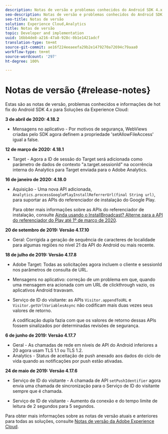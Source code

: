 ```yaml
---
description: Notas de versão e problemas conhecidos do Android SDK 4.x para Soluções da Experience Cloud.
seo-description: Notas de versão e problemas conhecidos do Android SDK 4.x para Soluções da Experience Cloud.
seo-title: Notas de versão
solution: Experience Cloud,Analytics
title: Notas de versão
topic: Developer and implementation
uuid: 16bb4de8-a216-47a8-928c-0b1e1421adcf
translation-type: tm+mt
source-git-commit: ae16f224eeaeefa29b2e1479270a72694c79aaa0
workflow-type: tm+mt
source-wordcount: '297'
ht-degree: 100%

---
```



# Notas de versão {#release-notes}

Estas são as notas de versão, problemas conhecidos e informações de hot fix do Android SDK 4.x para Soluções da Experience Cloud:

**3 de abril de 2020: 4.18.2**

* Mensagens no aplicativo - Por motivos de segurança, WebViews criadas pelo SDK agora definem a propriedade &#39;setAllowFileAccess&#39; igual a false.

**12 de março de 2020: 4.18.1**

* Target - Agora a ID de sessão do Target será adicionada como parâmetro de dados de contexto &quot;a.target.sessionId&quot; na ocorrência interna do Analytics para Target enviada para o Adobe Analytics.

**16 de janeiro de 2020: 4.18.0**

* Aquisição - Uma nova API adicionada, `Analytics.processGooglePlayInstallReferrerUrl(final String url)`, para suportar as APIs do referenciador de instalação do Google Play.

   Para obter mais informações sobre as APIs do referenciador de instalação, consulte [Ainda usando o InstallBroadcast? Alterne para a API do referenciador do Play até 1º de março de 2020](https://android-developers.googleblog.com/2019/11/still-using-installbroadcast-switch-to.html).

**20 de setembro de 2019: Versão 4.17.10**

* Geral: Corrigida a geração de sequência de caracteres de localidade para algumas regiões no nível 21 da API do Android ou mais recente.

**18 de julho de 2019: Versão 4.17.8**

* Adobe Target: Todas as solicitações agora incluem o cliente e sessionId nos parâmetros de consulta de URL.
* Mensagens no aplicativo: correção de um problema em que, quando uma mensagem era acionada com um URL de clickthrough vazio, os aplicativos Android travavam.
* Serviço de ID do visitante: as APIs `Visitor.appendToURL` e `Visitor.getUrlVariablesAsync` não codificam mais duas vezes seus valores de retorno.

   A codificação dupla fazia com que os valores de retorno dessas APIs fossem sinalizados por determinadas revisões de segurança.

**6 de junho de 2019: Versão 4.17.7**

* Geral - As chamadas de rede em níveis de API do Android inferiores a 20 agora usam TLS 1.1 ou TLS 1.2.
* Analytics - Status de aceitação de push anexado aos dados do ciclo de vida quando as notificações por push estão ativadas.

**24 de maio de 2019: Versão 4.17.6**

* Serviço de ID do visitante - A
   chamada de API `setPushIdentifier` agora envia uma chamada de sincronização para o Serviço de ID do visitante sempre que é chamada.

* Serviço de ID de visitante - Aumento da conexão e do tempo limite de leitura de 2 segundos para 5 segundos.


Para obter mais informações sobre as notas de versão atuais e anteriores para todas as soluções, consulte [Notas de versão da Adobe Experience Cloud](hhttps://docs.adobe.com/content/help/en/release-notes/experience-cloud/current.html).

